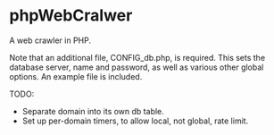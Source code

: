phpWebCralwer
=============

A web crawler in PHP.

Note that an additional file, CONFIG_db.php, is required. This sets the 
database server, name and password, as well as various other global options.
An example file is included.

TODO:
* Separate domain into its own db table.
* Set up per-domain timers, to allow local, not global, rate limit.

